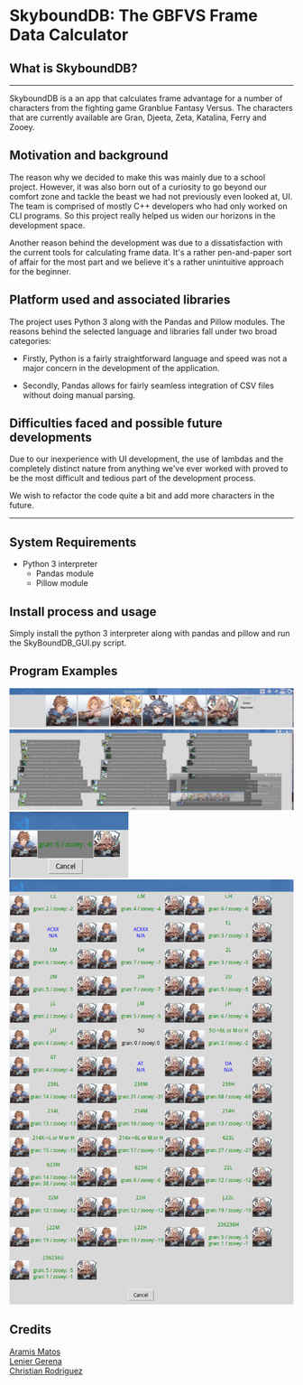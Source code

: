 # SkyboundDB: The GBFVS Frame Data Calculator

## What is **SkyboundDB**?
___
SkyboundDB is a an app that calculates frame advantage for a number of characters from the fighting game Granblue Fantasy Versus. The characters that are currently available are Gran, Djeeta, Zeta, Katalina, Ferry and Zooey.  

## Motivation and background
The reason why we decided to make this was mainly due to a school project. However, it was also born out of a curiosity to go beyond our comfort zone and tackle the beast we had not previously even looked at, UI. The team is comprised of mostly C++ developers who had only worked on CLI programs. So this project really helped us widen our horizons in the development space.  
  
Another reason behind the development was due to a dissatisfaction with the current tools for calculating frame data. It's a rather pen-and-paper sort of affair for the most part and we believe it's a rather unintuitive approach for the beginner.

## Platform used and associated libraries

The project uses Python 3 along with the Pandas and Pillow modules. The reasons behind the selected language and libraries fall under two broad categories:
- Firstly, Python is a fairly straightforward language and speed was not a major concern in the development of the application.  

- Secondly, Pandas allows for fairly seamless integration of CSV files without doing manual parsing.

## Difficulties faced and possible future developments
Due to our inexperience with UI development, the use of lambdas and the completely distinct nature from anything we've ever worked with proved to be the most difficult and tedious part of the development process.

We wish to refactor the code quite a bit and add more characters in the future.

___
## System Requirements
- Python 3 interpreter
    - Pandas module
    - Pillow module

## Install process and usage
Simply install the python 3 interpreter along with pandas and pillow and run the SkyBoundDB_GUI.py script.

## Program Examples

![Main Menu](https://github.com/aramis-matos/COMP4009-Proyect/blob/main/example%20pictures/main_menu.png "Main Menu")  
![Example Move List](https://github.com/aramis-matos/COMP4009-Proyect/blob/main/example%20pictures/gran_move_list.png "Gran Move List")  
![Comparison with One Move](https://github.com/aramis-matos/COMP4009-Proyect/blob/main/example%20pictures/comparison_with_one_move.png "Comparison one move")  
![Comparison with All Moves](https://github.com/aramis-matos/COMP4009-Proyect/blob/main/example%20pictures/comparison_with_all.png "Comparison with all moves")

## Credits

[Aramis Matos](https://github.com/aramis-matos "Aramis Github")  
[Lenier Gerena](https://github.com/Suaniel "Lenier Github")  
[Christian Rodriguez](https://static.wikia.nocookie.net/random-memes/images/1/11/C90CEADE-8E44-46C8-8CF5-2893B516067A.jpeg/revision/latest/scale-to-width-down/1000?cb=20190621213324 "Christian Github")



